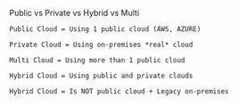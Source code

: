 Public vs Private vs Hybrid vs Multi

    Public Cloud = Using 1 public cloud (AWS, AZURE)
  
    Private Cloud = Using on-premises *real* cloud
  
    Multi Cloud = Using more than 1 public cloud
  
    Hybrid Cloud = Using public and private clouds
  
    Hybrid Cloud = Is NOT public cloud + Legacy on-premises
